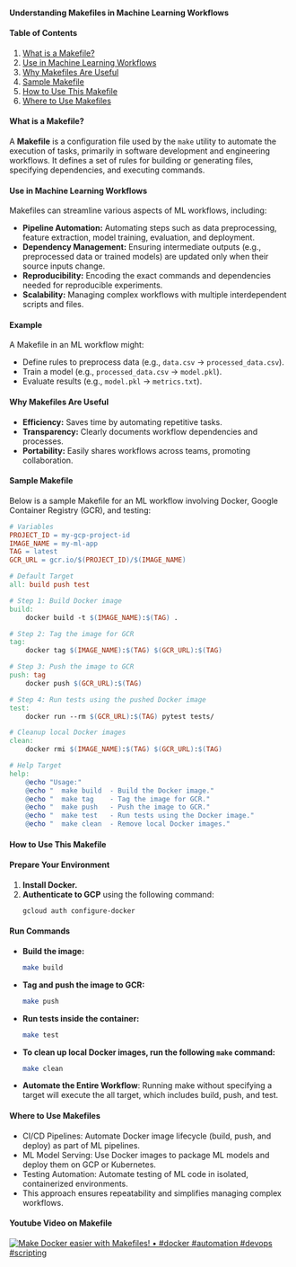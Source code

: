 #### Understanding Makefiles in Machine Learning Workflows

#### Table of Contents
1. [What is a Makefile?](#what-is-a-makefile)
2. [Use in Machine Learning Workflows](#use-in-machine-learning-workflows)
3. [Why Makefiles Are Useful](#why-makefiles-are-useful)
4. [Sample Makefile](#sample-makefile)
5. [How to Use This Makefile](#how-to-use-this-makefile)
6. [Where to Use Makefiles](#where-to-use-makefiles)


#### What is a Makefile?
A **Makefile** is a configuration file used by the `make` utility to automate the execution of tasks, primarily in software development and engineering workflows. It defines a set of rules for building or generating files, specifying dependencies, and executing commands.


#### Use in Machine Learning Workflows
Makefiles can streamline various aspects of ML workflows, including:

- **Pipeline Automation:** Automating steps such as data preprocessing, feature extraction, model training, evaluation, and deployment.
- **Dependency Management:** Ensuring intermediate outputs (e.g., preprocessed data or trained models) are updated only when their source inputs change.
- **Reproducibility:** Encoding the exact commands and dependencies needed for reproducible experiments.
- **Scalability:** Managing complex workflows with multiple interdependent scripts and files.

#### Example
A Makefile in an ML workflow might:
- Define rules to preprocess data (e.g., `data.csv` -> `processed_data.csv`).
- Train a model (e.g., `processed_data.csv` -> `model.pkl`).
- Evaluate results (e.g., `model.pkl` -> `metrics.txt`).


#### Why Makefiles Are Useful
- **Efficiency:** Saves time by automating repetitive tasks.
- **Transparency:** Clearly documents workflow dependencies and processes.
- **Portability:** Easily shares workflows across teams, promoting collaboration.


#### Sample Makefile
Below is a sample Makefile for an ML workflow involving Docker, Google Container Registry (GCR), and testing:

```makefile
# Variables
PROJECT_ID = my-gcp-project-id
IMAGE_NAME = my-ml-app
TAG = latest
GCR_URL = gcr.io/$(PROJECT_ID)/$(IMAGE_NAME)

# Default Target
all: build push test

# Step 1: Build Docker image
build:
	docker build -t $(IMAGE_NAME):$(TAG) .

# Step 2: Tag the image for GCR
tag:
	docker tag $(IMAGE_NAME):$(TAG) $(GCR_URL):$(TAG)

# Step 3: Push the image to GCR
push: tag
	docker push $(GCR_URL):$(TAG)

# Step 4: Run tests using the pushed Docker image
test:
	docker run --rm $(GCR_URL):$(TAG) pytest tests/

# Cleanup local Docker images
clean:
	docker rmi $(IMAGE_NAME):$(TAG) $(GCR_URL):$(TAG)

# Help Target
help:
	@echo "Usage:"
	@echo "  make build  - Build the Docker image."
	@echo "  make tag    - Tag the image for GCR."
	@echo "  make push   - Push the image to GCR."
	@echo "  make test   - Run tests using the Docker image."
	@echo "  make clean  - Remove local Docker images."
```

#### How to Use This Makefile

#### Prepare Your Environment

1. **Install Docker.**
2. **Authenticate to GCP** using the following command:
   ```bash
   gcloud auth configure-docker
    ```

#### Run Commands
- **Build the image:**
  ```bash
  make build
  ```
- **Tag and push the image to GCR:**
  ```bash
  make push
  ```

- **Run tests inside the container:**
  ```bash
  make test
  ```

- **To clean up local Docker images, run the following `make` command:**

    ```bash
    make clean
    ```

- **Automate the Entire Workflow**: Running make without specifying a target will execute the all target, which includes build, push, and test.

#### Where to Use Makefiles
- CI/CD Pipelines: Automate Docker image lifecycle (build, push, and deploy) as part of ML pipelines.
- ML Model Serving: Use Docker images to package ML models and deploy them on GCP or Kubernetes.
- Testing Automation: Automate testing of ML code in isolated, containerized environments.
- This approach ensures repeatability and simplifies managing complex workflows.

#### Youtube Video on Makefile
[![Make Docker easier with Makefiles! • #docker #automation #devops #scripting](https://img.youtube.com/vi/44EqIY7v5xM/0.jpg)](https://www.youtube.com/watch?v=44EqIY7v5xM)
